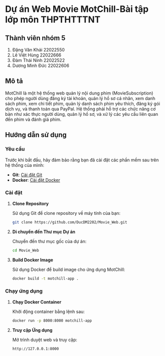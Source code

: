 # Dự án Web Movie MotChill-Bài tập lớp môn THPTHTTTNT 

## Thành viên nhóm 5
1. Đặng Văn Khải 22022550
2. Lê Việt Hùng 22022666
3. Đàm Thái Ninh 22022522
4. Dương Minh Đức 22022606

## Mô tả
MotChill là một hệ thống web quản lý nội dung phim (MovieSubscription) cho phép người dùng đăng ký tài khoản,
quản lý hồ sơ cá nhân, xem danh sách phim, xem chi tiết phim, quản lý danh sách phim yêu thích, đăng ký gói
dịch vụ, và thanh toán qua PayPal. Hệ thống phải hỗ trợ các chức năng cơ bản như xác thực người dùng, quản
lý hồ sơ, và xử lý các yêu cầu liên quan đến phim và đánh giá phim.

## Hướng dẫn sử dụng

### Yêu cầu

Trước khi bắt đầu, hãy đảm bảo rằng bạn đã cài đặt các phần mềm sau trên hệ thống của mình:

- **Git**: [Cài đặt Git](https://git-scm.com/book/en/v2/Getting-Started-Installing-Git)
- **Docker**: [Cài đặt Docker](https://docs.docker.com/get-docker/)

### Cài đặt

1. **Clone Repository**

   Sử dụng Git để clone repository về máy tính của bạn:

   ```bash
   git clone https://github.com/DucDM2202/Movie_Web.git

2. **Di chuyển đến Thư mục Dự án**
   
   Chuyển đến thư mục gốc của dự án:
   
   ```bash
   cd Movie_Web
4. **Build Docker Image**

   Sử dụng Docker để build image cho ứng dụng MotChill:
   
   ```bash
   docker build -t motchill-app .
   
### Chạy ứng dụng

1. **Chạy Docker Container**

   Khởi động container bằng lệnh sau:

   ```bash
   docker run -p 8000:8000 motchill-app
2. **Truy cập Ứng dụng**

   Mở trình duyệt web và truy cập:

   ```bash
   http://127.0.0.1:8000
   

